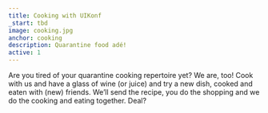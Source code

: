 ```yaml
---
title: Cooking with UIKonf
_start: tbd
image: cooking.jpg
anchor: cooking
description: Quarantine food adé! 
active: 1
---
```


Are you tired of your quarantine cooking repertoire yet? We are, too! Cook with us and have a glass of wine (or juice) and try a new dish, cooked and eaten with (new) friends. We’ll send the recipe, you do the shopping and we do the cooking and eating together. Deal?
